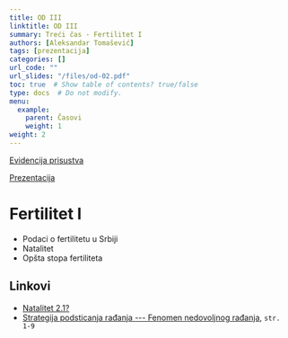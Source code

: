 ```yaml
---
title: OD III
linktitle: OD III
summary: Treći čas - Fertilitet I
authors: [Aleksandar Tomašević]
tags: [prezentacija]
categories: []
url_code: ""
url_slides: "/files/od-02.pdf"
toc: true  # Show table of contents? true/false
type: docs  # Do not modify.
menu:
  example:
    parent: Časovi
    weight: 1
weight: 2
---
```


[Evidencija prisustva](https://forms.gle/t2dR6nUfJ5oPhFVT6)

[Prezentacija](/files/od-02.pdf)

# Fertilitet I

- Podaci o fertilitetu u Srbiji
- Natalitet
- Opšta stopa fertiliteta

## Linkovi

- [Natalitet 2.1?](https://www.danas.rs/drustvo/vucic-o-natalitetu-broj-dece-po-zeni-treba-da-bude-21-a-u-srbiji-je-148/)
- [Strategija podsticanja rađanja --- Fenomen nedovoljnog rađanja](http://www.mdpp.gov.rs/doc/strategije/Strategija-podsticanja-radjanja-2018.pdf),  `str. 1-9`




